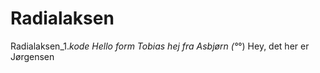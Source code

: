 # Radialaksen
Radialaksen_1._kode
Hello form Tobias
hej fra Asbjørn (°_°) 
Hey, det her er Jørgensen
